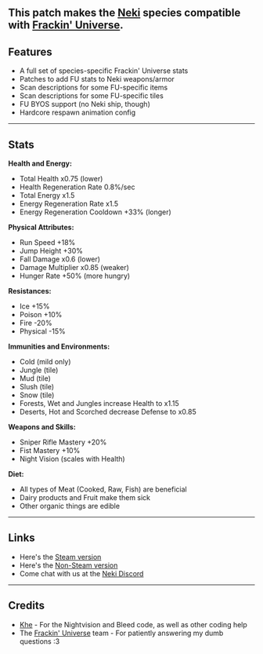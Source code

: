 ## **This patch makes the [Neki](https://github.com/hyperjuni/Neki) species compatible with [Frackin' Universe](https://github.com/sayterdarkwynd/FrackinUniverse).**

## Features
* A full set of species-specific Frackin' Universe stats
* Patches to add FU stats to Neki weapons/armor
* Scan descriptions for some FU-specific items
* Scan descriptions for some FU-specific tiles
* FU BYOS support (no Neki ship, though)
* Hardcore respawn animation config

---
## Stats
**Health and Energy:**
* Total Health x0.75 (lower)
* Health Regeneration Rate 0.8%/sec
* Total Energy x1.5
* Energy Regeneration Rate x1.5
* Energy Regeneration Cooldown +33% (longer)

**Physical Attributes:**
* Run Speed +18%
* Jump Height +30%
* Fall Damage x0.6 (lower)
* Damage Multiplier x0.85 (weaker)
* Hunger Rate +50% (more hungry)

**Resistances:**
* Ice +15%
* Poison +10%
* Fire -20%
* Physical -15%

**Immunities and Environments:**
* Cold (mild only)
* Jungle (tile)
* Mud (tile)
* Slush (tile)
* Snow (tile)
* Forests, Wet and Jungles increase Health to x1.15
* Deserts, Hot and Scorched decrease Defense to x0.85

**Weapons and Skills:**
* Sniper Rifle Mastery +20%
* Fist Mastery +10%
* Night Vision (scales with Health)

**Diet:**
* All types of Meat (Cooked, Raw, Fish) are beneficial
* Dairy products and Fruit make them sick
* Other organic things are edible

---
## Links
* Here's the [Steam version](https://steamcommunity.com/workshop/filedetails/?id=2632319634)
* Here's the [Non-Steam version](https://community.playstarbound.com/resources/neki.6147)
* Come chat with us at the [Neki Discord](https://discord.gg/Neki)

---
## Credits
* [Khe](https://steamcommunity.com/id/spacegoatkhe) - For the Nightvision and Bleed code, as well as other coding help
* The [Frackin' Universe](https://steamcommunity.com/workshop/filedetails/?id=729480149) team - For patiently answering my dumb questions :3
